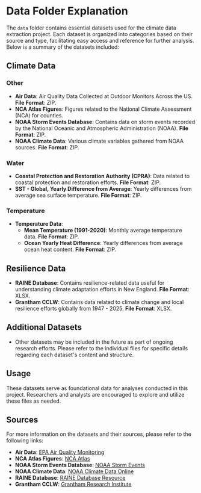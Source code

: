 # Data Folder Explanation

The `data` folder contains essential datasets used for the climate data extraction project. Each dataset is organized into categories based on their source and type, facilitating easy access and reference for further analysis. Below is a summary of the datasets included:

## Climate Data

### Other
- **Air Data**: Air Quality Data Collected at Outdoor Monitors Across the US. **File Format**: ZIP.
- **NCA Atlas Figures**: Figures related to the National Climate Assessment (NCA) for counties. 
- **NOAA Storm Events Database**: Contains data on storm events recorded by the National Oceanic and Atmospheric Administration (NOAA). **File Format**: ZIP.
- **NOAA Climate Data**: Various climate variables gathered from NOAA sources. **File Format**: ZIP.

### Water
- **Coastal Protection and Restoration Authority (CPRA)**: Data related to coastal protection and restoration efforts. **File Format**: ZIP.
- **SST - Global, Yearly Difference from Average**: Yearly differences from average sea surface temperature. **File Format**: ZIP.

### Temperature
- **Temperature Data**: 
  - **Mean Temperature (1991-2020)**: Monthly average temperature data. **File Format**: ZIP.
  - **Ocean Yearly Heat Difference**: Yearly differences from average ocean heat content. **File Format**: ZIP.

## Resilience Data
- **RAINE Database**: Contains resilience-related data useful for understanding climate adaptation efforts in New England. **File Format**: XLSX.
- **Grantham CCLW**: Contains data related to climate change and local resilience efforts globally from 1947 - 2025. **File Format**: XLSX.

## Additional Datasets
- Other datasets may be included in the future as part of ongoing research efforts. Please refer to the individual files for specific details regarding each dataset's content and structure.

## Usage
These datasets serve as foundational data for analyses conducted in this project. Researchers and analysts are encouraged to explore and utilize these files as needed.

## Sources
For more information on the datasets and their sources, please refer to the following links:
- **Air Data**: [EPA Air Quality Monitoring](https://www.epa.gov/air-quality-data)
- **NCA Atlas Figures**: [NCA Atlas](https://nca2018.globalchange.gov/)
- **NOAA Storm Events Database**: [NOAA Storm Events](https://www.ncdc.noaa.gov/stormevents/)
- **NOAA Climate Data**: [NOAA Climate Data Online](https://www.ncdc.noaa.gov/cdo-web/)
- **RAINE Database**: [RAINE Database Resource](https://www.raine.org/)
- **Grantham CCLW**: [Grantham Research Institute](https://www.lse.ac.uk/GranthamInstitute/)
